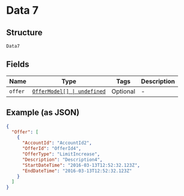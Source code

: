 
# Data 7

## Structure

`Data7`

## Fields

| Name | Type | Tags | Description |
|  --- | --- | --- | --- |
| `offer` | [`OfferModel[] \| undefined`](../../doc/models/offer-model.md) | Optional | - |

## Example (as JSON)

```json
{
  "Offer": [
    {
      "AccountId": "AccountId2",
      "OfferId": "OfferId4",
      "OfferType": "LimitIncrease",
      "Description": "Description4",
      "StartDateTime": "2016-03-13T12:52:32.123Z",
      "EndDateTime": "2016-03-13T12:52:32.123Z"
    }
  ]
}
```

